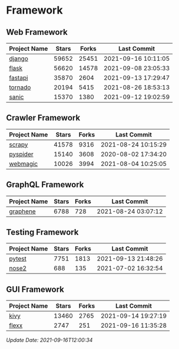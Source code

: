 # Framework

## Web Framework
| Project Name | Stars | Forks | Last Commit |
| ------------ | ----- | ----- | ----------- |
| [django](https://github.com/django/django) | 59652 | 25451 | 2021-09-16 10:11:05 |
| [flask](https://github.com/pallets/flask) | 56620 | 14578 | 2021-09-08 23:05:33 |
| [fastapi](https://github.com/tiangolo/fastapi) | 35870 | 2604 | 2021-09-13 17:29:47 |
| [tornado](https://github.com/tornadoweb/tornado) | 20194 | 5415 | 2021-08-26 18:53:13 |
| [sanic](https://github.com/sanic-org/sanic) | 15370 | 1380 | 2021-09-12 19:02:59 |

## Crawler Framework
| Project Name | Stars | Forks | Last Commit |
| ------------ | ----- | ----- | ----------- |
| [scrapy](https://github.com/scrapy/scrapy) | 41578 | 9316 | 2021-08-24 10:15:29 |
| [pyspider](https://github.com/binux/pyspider) | 15140 | 3608 | 2020-08-02 17:34:20 |
| [webmagic](https://github.com/code4craft/webmagic) | 10026 | 3994 | 2021-08-04 10:25:05 |

## GraphQL Framework
| Project Name | Stars | Forks | Last Commit |
| ------------ | ----- | ----- | ----------- |
| [graphene](https://github.com/graphql-python/graphene) | 6788 | 728 | 2021-08-24 03:07:12 |

## Testing Framework
| Project Name | Stars | Forks | Last Commit |
| ------------ | ----- | ----- | ----------- |
| [pytest](https://github.com/pytest-dev/pytest) | 7751 | 1813 | 2021-09-13 21:48:26 |
| [nose2](https://github.com/nose-devs/nose2) | 688 | 135 | 2021-07-02 16:32:54 |

## GUI Framework
| Project Name | Stars | Forks | Last Commit |
| ------------ | ----- | ----- | ----------- |
| [kivy](https://github.com/kivy/kivy) | 13460 | 2765 | 2021-09-14 19:27:19 |
| [flexx](https://github.com/flexxui/flexx) | 2747 | 251 | 2021-09-16 11:35:28 |

*Update Date: 2021-09-16T12:00:34*